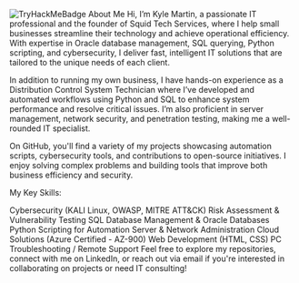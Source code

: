  ![TryHackMeBadge](https://github.com/Sudocod3r/Sudocod3r/assets/125510528/feb3e9b7-a375-4919-98df-92fc199f1f86)
About Me
Hi, I’m Kyle Martin, a passionate IT professional and the founder of Squid Tech Services, where I help small businesses streamline their technology and achieve operational efficiency. With expertise in Oracle database management, SQL querying, Python scripting, and cybersecurity, I deliver fast, intelligent IT solutions that are tailored to the unique needs of each client.

In addition to running my own business, I have hands-on experience as a Distribution Control System Technician where I’ve developed and automated workflows using Python and SQL to enhance system performance and resolve critical issues. I’m also proficient in server management, network security, and penetration testing, making me a well-rounded IT specialist.

On GitHub, you'll find a variety of my projects showcasing automation scripts, cybersecurity tools, and contributions to open-source initiatives. I enjoy solving complex problems and building tools that improve both business efficiency and security.

My Key Skills:

Cybersecurity (KALI Linux, OWASP, MITRE ATT&CK)
Risk Assessment & Vulnerability Testing
SQL Database Management & Oracle Databases
Python Scripting for Automation
Server & Network Administration
Cloud Solutions (Azure Certified - AZ-900)
Web Development (HTML, CSS)
PC Troubleshooting / Remote Support
Feel free to explore my repositories, connect with me on LinkedIn, or reach out via email if you're interested in collaborating on projects or need IT consulting!




<!---
Sudocod3r/Sudocod3r is a ✨ special ✨ repository because its `README.md` (this file) appears on your GitHub profile.
You can click the Preview link to take a look at your changes.
--->
